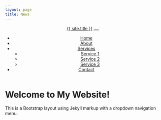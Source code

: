 ```yaml
---
layout: page
title: News
---
```

<header>
<nav class="navbar navbar-expand-lg navbar-dark bg-dark">
      <div class="container">
        <a class="navbar-brand" href="#">{{ site.title }}</a>
        <button class="navbar-toggler" type="button" data-bs-toggle="collapse" data-bs-target="#navbarNav" aria-controls="navbarNav" aria-expanded="false" aria-label="Toggle navigation">
          <span class="navbar-toggler-icon"></span>
        </button>
        <div class="collapse navbar-collapse" id="navbarNav">
          <ul class="navbar-nav">
            <li class="nav-item">
              <a class="nav-link" href="#">Home</a>
            </li>
            <li class="nav-item">
              <a class="nav-link" href="#">About</a>
            </li>
            <li class="nav-item dropdown">
              <a class="nav-link dropdown-toggle" href="#" id="navbarDropdown" role="button" data-bs-toggle="dropdown" aria-expanded="false">
                Services
              </a>
              <ul class="dropdown-menu" aria-labelledby="navbarDropdown">
                <li><a class="dropdown-item" href="#">Service 1</a></li>
                <li><a class="dropdown-item" href="#">Service 2</a></li>
                <li><a class="dropdown-item" href="#">Service 3</a></li>
              </ul>
            </li>
            <li class="nav-item">
              <a class="nav-link" href="#">Contact</a>
            </li>
          </ul>
        </div>
      </div>
    </nav>
  </header>
  <div class="container mt-4">
    <div class="row">
      <div class="col">
        <h1>Welcome to My Website!</h1>
        <p>This is a Bootstrap layout using Jekyll markup with a dropdown navigation menu.</p>
      </div>
    </div>
  </div>
